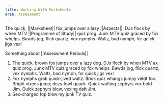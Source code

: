 ```yaml
---
title: Working With Marksheets
area: Assessment
---
```


The quick, ||Marksheet|| fox jumps over a lazy ||Aspects||. DJs flock by when MTV ||Programme of Study||  quiz prog. Junk MTV quiz graced by fox whelps. Bawds jog, flick quartz, vex nymphs. Waltz, bad nymph, for quick jigs vex! 

Something about ||Assessment Periods||

1. The quick, brown fox jumps over a lazy dog. DJs flock by when MTV ax quiz prog. Junk MTV quiz graced by fox whelps. Bawds jog, flick quartz, vex nymphs. Waltz, bad nymph, for quick jigs vex! 
2. Fox nymphs grab quick-jived waltz. Brick quiz whangs jumpy veldt fox. Bright vixens jump; dozy fowl quack. Quick wafting zephyrs vex bold Jim. Quick zephyrs blow, vexing daft Jim. 
3.  Sex-charged fop blew my junk TV quiz.
<!--stackedit_data:
eyJoaXN0b3J5IjpbLTE3NTA5NjYxNDYsLTE1OTIyNDcwNTddfQ
==
-->

